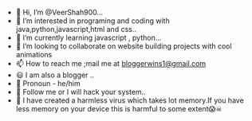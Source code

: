 - 👋 Hi, I’m @VeerShah900...
- 👀 I’m interested in programing and coding with java,python,javascript,html and css..
- 🌱 I’m currently learning javascript , python...
- 👯 I’m looking to collaborate on website building projects with cool animations 
- 📫 How to reach me ;mail me at bloggerwins1@gmail.com
- 😃 I am also a blogger ..
- 👦 Pronoun - he/him 
- 🤡 Follow me or I will hack your system..
- 🦠 I have created a harmless virus which takes lot memory.If you have less memory on your device this is harmful to some extent😱☠
